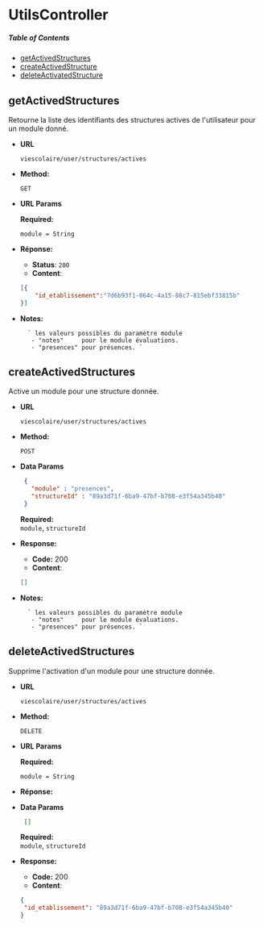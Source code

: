 # UtilsController

##### Table of Contents
  * [getActivedStructures](#getIdsStructuresActive)
  * [createActivedStructure](#createStructureActive)
  * [deleteActivatedStructure](#deleteActivatedStructure)
  
<a name="getActivedStructures" />

## getActivedStructures

Retourne la liste des identifiants des structures actives de l'utilisateur pour un module donné.

* **URL**

  `viescolaire/user/structures/actives`

* **Method:**
 
  `GET`
  
* **URL Params** 
  
  **Required:**
  
     `module = String`



* **Réponse:**
  
   * **Status**: `200`
   * **Content**: 
    ```json
    [{
        "id_etablissement":"7d6b93f1-064c-4a15-88c7-815ebf33815b"
    }]
    ``` 
    
* **Notes:**
       
        ` les valeurs possibles du paramètre module
         - "notes"     pour le module évaluations.   
         - "presences" pour présences. `
       

<a name="createActivedStructures" />

## createActivedStructures

Active un module pour une structure donnée.

* **URL**

  `viescolaire/user/structures/actives`

* **Method:**
 
  `POST`
  
* **Data Params**
    ```json
     {
       "module" : "presences",
       "structureId" : "89a3d71f-6ba9-47bf-b708-e3f54a345b40"
     }
     ```
     **Required:**           
            `module`,
            `structureId`
            
 * **Response:**
    
     * **Code:** 200 <br />
     * **Content**:  
     ```json
     []
     ``` 
    
* **Notes:**
       
        ` les valeurs possibles du paramètre module
         - "notes"     pour le module évaluations.   
         - "presences" pour présences. `
         
         
<a name="deleteActivedStructures" />

## deleteActivedStructures

Supprime l'activation d'un module pour une structure donnée.

* **URL**

  `viescolaire/user/structures/actives`

* **Method:**
 
  `DELETE`
  
* **URL Params** 
  
  **Required:**
  
     `module = String`



* **Réponse:**
  
 * **Data Params**
    ```json
     []
     ```
     **Required:**           
            `module`,
            `structureId`
            
 * **Response:**
    
     * **Code:** 200 <br />
     * **Content**:  
     ```json
     {
      "id_etablissement": "89a3d71f-6ba9-47bf-b708-e3f54a345b40"
     }
     ``` 
    